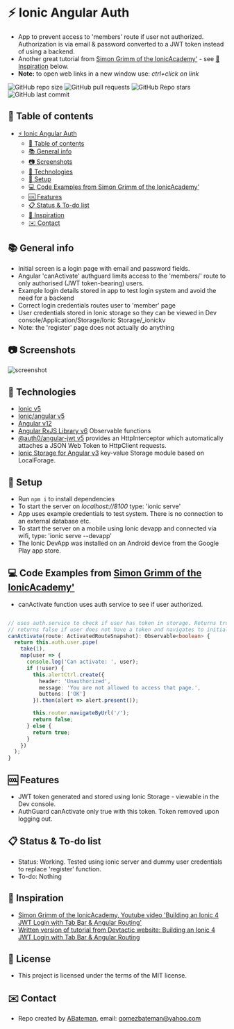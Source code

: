 # :zap: Ionic Angular Auth

* App to prevent access to 'members' route if user not authorized. Authorization is via email & password converted to a JWT token instead of using a backend.
* Another great tutorial from [Simon Grimm of the IonicAcademy'](https://www.youtube.com/channel/UCZZPgUIorPao48a1tBYSDgg) - see [:clap: Inspiration](#clap-inspiration) below.
* **Note:** to open web links in a new window use: _ctrl+click on link_

![GitHub repo size](https://img.shields.io/github/repo-size/AndrewJBateman/ionic-angular-auth?style=plastic)
![GitHub pull requests](https://img.shields.io/github/issues-pr/AndrewJBateman/ionic-angular-auth?style=plastic)
![GitHub Repo stars](https://img.shields.io/github/stars/AndrewJBateman/ionic-angular-auth?style=plastic)
![GitHub last commit](https://img.shields.io/github/last-commit/AndrewJBateman/ionic-angular-auth?style=plastic)

## :page_facing_up: Table of contents

* [:zap: Ionic Angular Auth](#zap-ionic-angular-auth)
  * [:page_facing_up: Table of contents](#page_facing_up-table-of-contents)
  * [:books: General info](#books-general-info)
  * [:camera: Screenshots](#camera-screenshots)
  * [:signal_strength: Technologies](#signal_strength-technologies)
  * [:floppy_disk: Setup](#floppy_disk-setup)
  * [:computer: Code Examples from Simon Grimm of the IonicAcademy'](#computer-code-examples-from-simon-grimm-of-the-ionicacademy)
  * [:cool: Features](#cool-features)
  * [:clipboard: Status & To-do list](#clipboard-status--to-do-list)
  * [:clap: Inspiration](#clap-inspiration)
  * [:envelope: Contact](#envelope-contact)

## :books: General info

* Initial screen is a login page with email and password fields.
* Angular 'canActivate' authguard limits access to the 'members/' route to only authorised (JWT token-bearing) users.
* Example login details stored in app to test login system and avoid the need for a backend
* Correct login credentials routes user to 'member' page
* User credentials stored in Ionic storage so they can be viewed in Dev console/Application/Storage/Ionic Storage/_ionickv
* Note: the 'register' page does not actually do anything

## :camera: Screenshots

![screenshot](./img/login.png)

## :signal_strength: Technologies

* [Ionic v5](https://ionicframework.com/)
* [Ionic/angular v5](https://ionicframework.com/)
* [Angular v12](https://angular.io/)
* [Angular RxJS Library v6](https://angular.io/guide/rx-library) Observable functions
* [@auth0/angular-jwt v5](https://www.npmjs.com/package/@auth0/angular-jwt) provides an HttpInterceptor which automatically attaches a JSON Web Token to HttpClient requests.
* [Ionic Storage for Angular v3](https://www.npmjs.com/package/@ionic/storage-angular) key-value Storage module based on LocalForage.

## :floppy_disk: Setup

* Run `npm i` to install dependencies
* To start the server on _localhost://8100_ type: 'ionic serve'
* App uses example credentials to test system. There is no connection to an external database etc.
* To start the server on a mobile using Ionic devapp and connected via wifi, type: 'ionic serve --devapp'
* The Ionic DevApp was installed on an Android device from the Google Play app store.

## :computer: Code Examples from [Simon Grimm of the IonicAcademy'](https://www.youtube.com/channel/UCZZPgUIorPao48a1tBYSDgg)

* canActivate function uses auth service to see if user authorized.

```typescript

// uses auth.service to check if user has token in storage. Returns true if there is a token
// returns false if user does not have a token and navigates to initial login page.
canActivate(route: ActivatedRouteSnapshot): Observable<boolean> {
  return this.auth.user.pipe(
    take(1),
    map(user => {
      console.log('Can activate: ', user);
      if (!user) {
        this.alertCtrl.create({
          header: 'Unauthorized',
          message: 'You are not allowed to access that page.',
          buttons: ['OK']
        }).then(alert => alert.present());

        this.router.navigateByUrl('/');
        return false;
      } else {
        return true;
      }
    })
  );
}
```

## :cool: Features

* JWT token generated and stored using Ionic Storage - viewable in the Dev console.
* AuthGuard canActivate only true with this token. Token removed upon logging out.

## :clipboard: Status & To-do list

* Status: Working. Tested using ionic server and dummy user credentials to replace 'register' function.
* To-do: Nothing

## :clap: Inspiration

* [Simon Grimm of the IonicAcademy, Youtube video 'Building an Ionic 4 JWT Login with Tab Bar & Angular Routing'](https://www.youtube.com/watch?v=lNqXCn8KacI)
* [Written version of tutorial from Devtactic website: Building an Ionic 4 JWT Login with Tab Bar & Angular Routing](https://devdactic.com/ionic-4-jwt-login/)

## :file_folder: License

* This project is licensed under the terms of the MIT license.

## :envelope: Contact

* Repo created by [ABateman](https://github.com/AndrewJBateman), email: gomezbateman@yahoo.com
